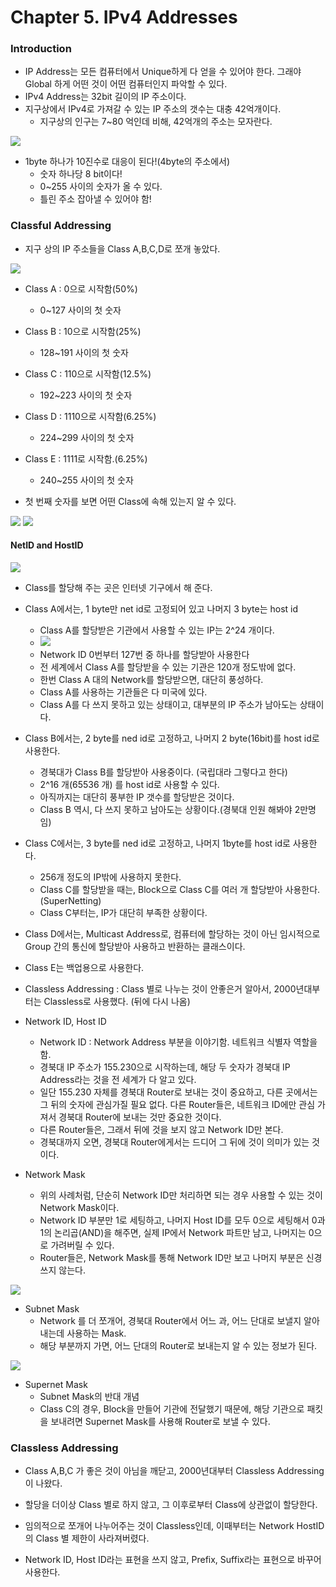 # Chapter 5. IPv4 Addresses

### Introduction

+ IP Address는 모든 컴퓨터에서 Unique하게 다 얻을 수 있어야 한다. 그래야 Global 하게 어떤 것이 어떤 컴퓨터인지 파악할 수 있다.
+ IPv4 Address는 32bit 길이의 IP 주소이다.
+ 지구상에서 IPv4로 가져갈 수 있는 IP 주소의 갯수는 대충 42억개이다.
  - 지구상의 인구는 7~80 억인데 비해, 42억개의 주소는 모자란다.

<img src = "images/CompNetwork_Ch5_1.png" />

+ 1byte 하나가 10진수로 대응이 된다!(4byte의 주소에서)
  - 숫자 하나당 8 bit이다!
  - 0~255 사이의 숫자가 올 수 있다.
  - 틀린 주소 잡아낼 수 있어야 함!

### Classful Addressing

+ 지구 상의 IP 주소들을 Class A,B,C,D로 쪼개 놓았다.

<img src = "images/CompNetwork_Ch5_2.png" />

+ Class A : 0으로 시작함(50%)
  - 0~127 사이의 첫 숫자
+ Class B : 10으로 시작함(25%)
  - 128~191 사이의 첫 숫자
+ Class C : 110으로 시작함(12.5%)
  - 192~223 사이의 첫 숫자
+ Class D : 1110으로 시작함(6.25%)
  - 224~299 사이의 첫 숫자
+ Class E : 1111로 시작함.(6.25%)
  - 240~255 사이의 첫 숫자
  
+ 첫 번째 숫자를 보면 어떤 Class에 속해 있는지 알 수 있다.
  
<img src = "images/CompNetwork_Ch5_3.png" />
<img src = "images/CompNetwork_Ch5_4.png" />

#### NetID and HostID

<img src = "images/CompNetwork_Ch5_5.png" />

+ Class를 할당해 주는 곳은 인터넷 기구에서 해 준다.

+ Class A에서는, 1 byte만 net id로 고정되어 있고 나머지 3 byte는 host id
  - Class A를 할당받은 기관에서 사용할 수 있는 IP는 2^24 개이다.
  - <img src = "images/CompNetwork_Ch5_6.png" />
  - Network ID 0번부터 127번 중 하나를 할당받아 사용한다
  - 전 세계에서 Class A를 할당받을 수 있는 기관은 120개 정도밖에 없다.  
  - 한번 Class A 대의 Network를 할당받으면, 대단히 풍성하다. 
  - Class A를 사용하는 기관들은 다 미국에 있다. 
  - Class A를 다 쓰지 못하고 있는 상태이고, 대부분의 IP 주소가 남아도는 상태이다.

+ Class B에서는, 2 byte를 ned id로 고정하고, 나머지 2 byte(16bit)를 host id로 사용한다.
  - 경북대가 Class B를 할당받아 사용중이다. (국립대라 그렇다고 한다)
  - 2^16 개(65536 개) 를 host id로 사용할 수 있다.
  - 아직까지는 대단히 풍부한 IP 갯수를 할당받은 것이다.
  - Class B 역시, 다 쓰지 못하고 남아도는 상황이다.(경북대 인원 해봐야 2만명임)

+ Class C에서는, 3 byte를 ned id로 고정하고, 나머지 1byte를 host id로 사용한다.
  - 256개 정도의 IP밖에 사용하지 못한다. 
  - Class C를 할당받을 때는, Block으로 Class C를 여러 개 할당받아 사용한다.(SuperNetting)
  - Class C부터는, IP가 대단히 부족한 상황이다.
  
+ Class D에서는, Multicast Address로, 컴퓨터에 할당하는 것이 아닌 임시적으로 Group 간의 통신에 할당받아 사용하고 반환하는 클래스이다.

+ Class E는 백업용으로 사용한다.

+ Classless Addressing : Class 별로 나누는 것이 안좋은거 알아서, 2000년대부터는 Classless로 사용했다. (뒤에 다시 나옴)


+ Network ID, Host ID
  - Network ID : Network Address 부분을 이야기함. 네트워크 식별자 역할을 함.
  - 경북대 IP 주소가 155.230으로 시작하는데, 해당 두 숫자가 경북대 IP Address라는 것을 전 세계가 다 알고 있다.
  - 일단 155.230 자체를 경북대 Router로 보내는 것이 중요하고, 다른 곳에서는 그 뒤의 숫자에 관심가질 필요 없다. 다른 Router들은, 네트워크 ID에만 관심 가져서 경북대 Router에 보내는 것만 중요한 것이다.
  - 다른 Router들은, 그래서 뒤에 것을 보지 않고 Network ID만 본다.
  - 경북대까지 오면, 경북대 Router에게서는 드디어 그 뒤에 것이 의미가 있는 것이다.

+ Network Mask
  - 위의 사례처럼, 단순히 Network ID만 처리하면 되는 경우 사용할 수 있는 것이 Network Mask이다.
  - Network ID 부분만 1로 세팅하고, 나머지 Host ID를 모두 0으로 세팅해서 0과 1의 논리곱(AND)을 해주면, 실제 IP에서 Network 파트만 남고, 나머지는 0으로 가려버릴 수 있다.
  - Router들은, Network Mask를 통해 Network ID만 보고 나머지 부분은 신경쓰지 않는다.

<img src = "images/CompNetwork_Ch5_7.png" />

+ Subnet Mask
  - Network 를 더 쪼개어, 경북대 Router에서 어느 과, 어느 단대로 보낼지 알아내는데 사용하는 Mask.
  - 해당 부분까지 가면, 어느 단대의 Router로 보내는지 알 수 있는 정보가 된다.
  
<img src = "images/CompNetwork_Ch5_8.png" /> 

+ Supernet Mask
  - Subnet Mask의 반대 개념
  - Class C의 경우, Block을 만들어 기관에 전달했기 때문에, 해당 기관으로 패킷을 보내려면 Supernet Mask를 사용해 Router로 보낼 수 있다.

### Classless Addressing

+ Class A,B,C 가 좋은 것이 아님을 깨닫고, 2000년대부터 Classless Addressing이 나왔다.
+ 할당을 더이상 Class 별로 하지 않고, 그 이후로부터 Class에 상관없이 할당한다.
+ 임의적으로 쪼개어 나누어주는 것이 Classless인데, 이때부터는 Network HostID 의 Class 별 제한이 사라져버렸다.

+ Network ID, Host ID라는 표현을 쓰지 않고, Prefix, Suffix라는 표현으로 바꾸어 사용한다.


